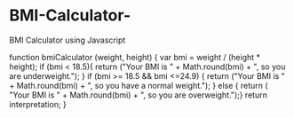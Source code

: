 # BMI-Calculator-
BMI Calculator using Javascript 

function bmiCalculator (weight, height) {
    var bmi = weight / (height * height);
    if (bmi < 18.5){
       return ("Your BMI is " + Math.round(bmi) + ", so you are underweight."); }
    if (bmi >= 18.5 && bmi <=24.9) {
       return  ("Your BMI is " + Math.round(bmi) + ", so you have a normal weight."); }
    else {
       return ( "Your BMI is " + Math.round(bmi) + ", so you are overweight.");}
    return interpretation;
}
